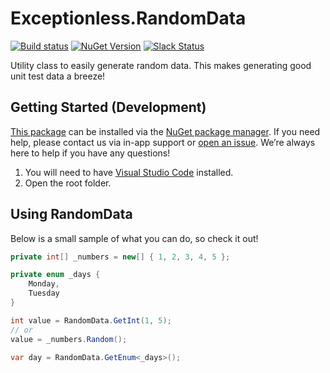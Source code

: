 # Exceptionless.RandomData
[![Build status](https://github.com/Exceptionless/Exceptionless.RandomData/workflows/Build/badge.svg)](https://github.com/Exceptionless/Exceptionless.RandomData/actions)
[![NuGet Version](http://img.shields.io/nuget/v/Exceptionless.RandomData.svg?style=flat)](https://www.nuget.org/packages/Exceptionless.RandomData/)
[![Slack Status](https://slack.exceptionless.com/badge.svg)](https://slack.exceptionless.com)

Utility class to easily generate random data. This makes generating good unit test data a breeze!

## Getting Started (Development)

[This package](https://www.nuget.org/packages/Exceptionless.RandomData/) can be installed via the [NuGet package manager](https://docs.nuget.org/consume/Package-Manager-Dialog). If you need help, please contact us via in-app support or [open an issue](https://github.com/exceptionless/Exceptionless.RandomData/issues/new). We’re always here to help if you have any questions!

1. You will need to have [Visual Studio Code](https://code.visualstudio.com/) installed.
2. Open the root folder.

## Using RandomData

Below is a small sample of what you can do, so check it out!

```csharp
private int[] _numbers = new[] { 1, 2, 3, 4, 5 };

private enum _days {
    Monday,
    Tuesday
}

int value = RandomData.GetInt(1, 5);
// or
value = _numbers.Random();
    
var day = RandomData.GetEnum<_days>();
```
